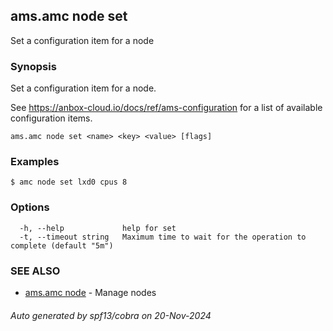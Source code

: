 ## ams.amc node set

Set a configuration item for a node

### Synopsis

Set a configuration item for a node.

See https://anbox-cloud.io/docs/ref/ams-configuration for a list of
available configuration items.

```
ams.amc node set <name> <key> <value> [flags]
```

### Examples

```
$ amc node set lxd0 cpus 8
```

### Options

```
  -h, --help             help for set
  -t, --timeout string   Maximum time to wait for the operation to complete (default "5m")
```

### SEE ALSO

* [ams.amc node](ams.amc_node.md)	 - Manage nodes

###### Auto generated by spf13/cobra on 20-Nov-2024
